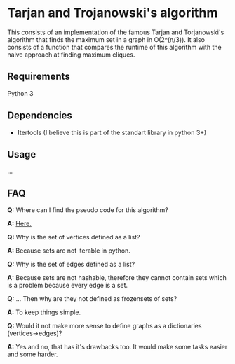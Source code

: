 # Tarjan and Trojanowski's algorithm
This consists of an implementation of the famous Tarjan and Torjanowski's algorithm that finds the maximum set in a graph in O(2^(n/3)).
It also consists of a function that compares the runtime of this algorithm with the naive approach at finding maximum cliques.

## Requirements
Python 3

## Dependencies
* Itertools (I believe this is part of the standart library in python 3+)

## Usage
...

## FAQ
**Q:** Where can I find the pseudo code for this algorithm?

**A:** [Here.](http://i.stanford.edu/pub/cstr/reports/cs/tr/76/550/CS-TR-76-550.pdf)

**Q:** Why is the set of vertices defined as a list?

**A:** Because sets are not iterable in python.

**Q:** Why is the set of edges defined as a list?

**A:** Because sets are not hashable, therefore they cannot contain sets which is a problem because every edge is a set.

**Q:** ... Then why are they not defined as frozensets of sets?

**A:** To keep things simple.

**Q:** Would it not make more sense to define graphs as a dictionaries (vertices->edges)?

**A:** Yes and no, that has it's drawbacks too. It would make some tasks easier and some harder.
